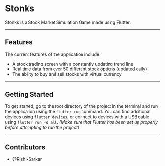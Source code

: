 # Stonks

Stonks is a Stock Market Simulation Game made using Flutter.

---

## Features

The current features of the application include:
- A stock trading screen with a constantly updating trend line
- Real time data from over 50 different stock options (updated daily)
- The ability to buy and sell stocks with virtual currency

---

## Getting Started

To get started, go to the root directory of the project in the terminal and run the application using the `flutter run` command. You can find additional devices using  `flutter devices`, or connect to devices with a USB cable using `flutter run -d all`. _\(Make sure that Flutter has been set up properly before attempting to run the project\)_

---

## Contributors

- @RishikSarkar
